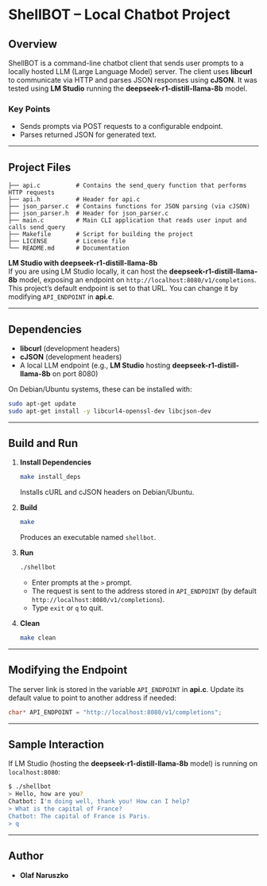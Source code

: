 # **ShellBOT – Local Chatbot Project**

## **Overview**

ShellBOT is a command-line chatbot client that sends user prompts to a locally hosted LLM (Large Language Model) server. The client uses **libcurl** to communicate via HTTP and parses JSON responses using **cJSON**. It was tested using **LM Studio** running the **deepseek-r1-distill-llama-8b** model.

### **Key Points**

- Sends prompts via POST requests to a configurable endpoint.
- Parses returned JSON for generated text.

---

## **Project Files**

```
├── api.c          # Contains the send_query function that performs HTTP requests
├── api.h          # Header for api.c
├── json_parser.c  # Contains functions for JSON parsing (via cJSON)
├── json_parser.h  # Header for json_parser.c
├── main.c         # Main CLI application that reads user input and calls send_query
├── Makefile       # Script for building the project
├── LICENSE        # License file
└── README.md      # Documentation
```

**LM Studio with deepseek-r1-distill-llama-8b**  
If you are using LM Studio locally, it can host the **deepseek-r1-distill-llama-8b** model, exposing an endpoint on `http://localhost:8080/v1/completions`. This project’s default endpoint is set to that URL. You can change it by modifying `API_ENDPOINT` in **api.c**.

---

## **Dependencies**

- **libcurl** (development headers)
- **cJSON** (development headers)
- A local LLM endpoint (e.g., **LM Studio** hosting **deepseek-r1-distill-llama-8b** on port 8080)

On Debian/Ubuntu systems, these can be installed with:
```bash
sudo apt-get update
sudo apt-get install -y libcurl4-openssl-dev libcjson-dev
```

---

## **Build and Run**

1. **Install Dependencies**  
   ```bash
   make install_deps
   ```
   Installs cURL and cJSON headers on Debian/Ubuntu.

2. **Build**  
   ```bash
   make
   ```
   Produces an executable named `shellbot`.

3. **Run**  
   ```bash
   ./shellbot
   ```
   - Enter prompts at the `>` prompt.  
   - The request is sent to the address stored in `API_ENDPOINT` (by default `http://localhost:8080/v1/completions`).  
   - Type `exit` or `q` to quit.

4. **Clean**  
   ```bash
   make clean
   ```

---

## **Modifying the Endpoint**

The server link is stored in the variable `API_ENDPOINT` in **api.c**. Update its default value to point to another address if needed:
```c
char* API_ENDPOINT = "http://localhost:8080/v1/completions";
```

---

## **Sample Interaction**

If LM Studio (hosting the **deepseek-r1-distill-llama-8b** model) is running on `localhost:8080`:

```bash
$ ./shellbot
> Hello, how are you?
Chatbot: I'm doing well, thank you! How can I help?
> What is the capital of France?
Chatbot: The capital of France is Paris.
> q
```

---

## **Author**

- **Olaf Naruszko**
